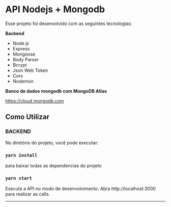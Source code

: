 # API Nodejs + Mongodb

Esse projeto foi desenvolvido com as seguintes tecnologias:

**Backend**    
* Node js    
* Express  
* Mongoose  
* Body Parser   
* Bcrypt  
* Json Web Token  
* Cors    
* Nodemon   

**Banco de dados mongodb com MongoDB Atlas**

https://cloud.mongodb.com

## Como Utilizar

### **BACKEND**

No diretório do projeto, você pode executar:

### `yarn install`
para baixar todas as dependencias do projeto 

### `yarn start`

Executa a API no modo de desenvolvimento.
Abra http://localhost:3000 para realizar as calls.
____________________________________________________
